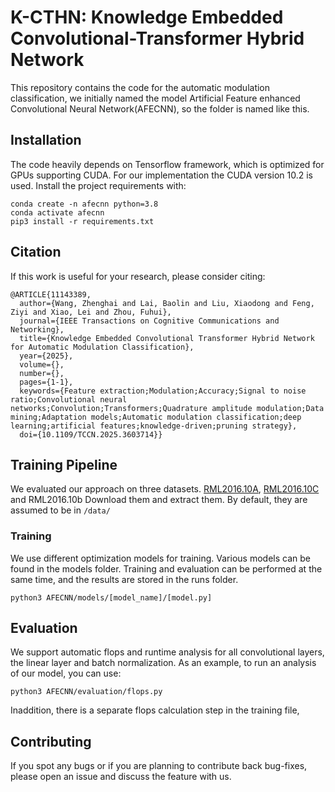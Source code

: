 # K-CTHN: Knowledge Embedded Convolutional-Transformer Hybrid Network 
This repository contains the code for the automatic modulation classification, we initially named the model Artificial Feature enhanced Convolutional Neural Network(AFECNN), so the folder is named like this.


## Installation
The code heavily depends on Tensorflow framework, which is 
optimized  for GPUs supporting CUDA. For our implementation the CUDA version 10.2 is used. Install the project
requirements with:
```
conda create -n afecnn python=3.8
conda activate afecnn
pip3 install -r requirements.txt
```
## Citation
If this work is useful for your research, please consider citing:
```
@ARTICLE{11143389,
  author={Wang, Zhenghai and Lai, Baolin and Liu, Xiaodong and Feng, Ziyi and Xiao, Lei and Zhou, Fuhui},
  journal={IEEE Transactions on Cognitive Communications and Networking}, 
  title={Knowledge Embedded Convolutional Transformer Hybrid Network for Automatic Modulation Classification}, 
  year={2025},
  volume={},
  number={},
  pages={1-1},
  keywords={Feature extraction;Modulation;Accuracy;Signal to noise ratio;Convolutional neural networks;Convolution;Transformers;Quadrature amplitude modulation;Data mining;Adaptation models;Automatic modulation classification;deep learning;artificial features;knowledge-driven;pruning strategy},
  doi={10.1109/TCCN.2025.3603714}}
```
## Training Pipeline
We evaluated our approach on three datasets. [RML2016.10A](https://opendata.deepsig.io/datasets/2016.10/RML2016.10a.tar.bz), 
[RML2016.10C](https://opendata.deepsig.io/datasets/2016.04/2016.04C.multisnr.tar.bz) and RML2016.10b
Download them and extract them. By default, they are assumed to be in `/data/`

### Training
We use different optimization models for training. Various models can be found in the models folder.
Training and evaluation can be performed at the same time, and the results are stored in the runs folder.
```
python3 AFECNN/models/[model_name]/[model.py]
```


## Evaluation
We support automatic flops and runtime analysis for all  convolutional layers, the linear layer and 
batch normalization. As an example, to run an analysis of our model, you can use:
```
python3 AFECNN/evaluation/flops.py 
```
Inaddition, there is a separate flops calculation step in the training file, 

## Contributing
If you spot any bugs or if you are planning to contribute back bug-fixes, please open an issue and
discuss the feature with us.


